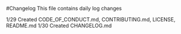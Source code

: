 #Changelog
This file contains daily log changes

1/29 Created CODE_OF_CONDUCT.md, CONTRIBUTING.md, LICENSE, README.md
1/30 Created CHANGELOG.md

